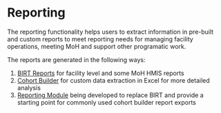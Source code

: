 # Reporting 
The reporting functionality helps users to extract information in pre-built and custom reports to meet reporting needs for managing facility operations, meeting MoH and support other programatic work.

The reports are generated in the following ways:
1. [BIRT Reports](reporting_birt.md) for facility level and some MoH HMIS reports 
2. [Cohort Builder](reporting_cohort_builder.md) for custom data extraction in Excel for more detailed analysis
3. [Reporting Module](reporting_reporting_module.md) being developed to replace BIRT and provide a starting point for commonly used cohort builder report exports
